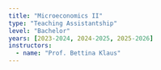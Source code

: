 ```yaml
---
title: "Microeconomics II"
type: "Teaching Assistantship"
level: "Bachelor"
years: [2023-2024, 2024-2025, 2025-2026]
instructors:
  - name: "Prof. Bettina Klaus"
---
```

